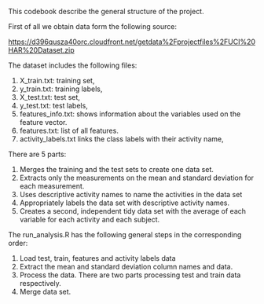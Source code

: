 
This codebook describe the general structure of the project.

First of all we obtain data form the following source:


https://d396qusza40orc.cloudfront.net/getdata%2Fprojectfiles%2FUCI%20HAR%20Dataset.zip

The dataset includes the following files:


1.	X_train.txt: training set,
2.	y_train.txt: training labels,
3.	X_test.txt: test set,
4.	y_test.txt: test labels,
5.	features_info.txt: shows information about the variables used on the feature vector.
6.	features.txt: list of all features.
7.	activity_labels.txt links the class labels with their activity name,



There are 5 parts:

1.	Merges the training and the test sets to create one data set.
2.	Extracts only the measurements on the mean and standard deviation for each measurement.
3.	Uses descriptive activity names to name the activities in the data set
4.	Appropriately labels the data set with descriptive activity names.
5.	Creates a second, independent tidy data set with the average of each variable for each activity and each subject.

The run_analysis.R has the following general steps in the corresponding order: 

1.	Load test, train, features and activity labels data
2.	Extract the mean and standard deviation column names and data.
3.	Process the data. There are two parts processing test and train data respectively.
4.	Merge data set.
